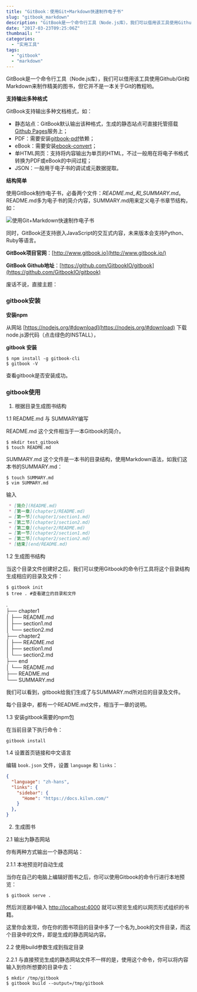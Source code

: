```yaml
---
title: "GitBook：使用Git+Markdown快速制作电子书"
slug: "gitbook_markdown"
description: "GitBook是一个命令行工具（Node.js库），我们可以借用该工具使用Github/Git和Markdown来制作精美的图书，但它并不是一本关于Git的教程哟。"
date: "2017-03-23T09:25:06Z"
thumbnail: ""
categories:
  - "实用工具"
tags:
  - "gitbook"
  - "markdown"
---
```


GitBook是一个命令行工具（Node.js库），我们可以借用该工具使用Github/Git和Markdown来制作精美的图书，但它并不是一本关于Git的教程哟。

**支持输出多种格式**

GitBook支持输出多种文档格式，如：

*   静态站点：GitBook默认输出该种格式，生成的静态站点可直接托管搭载[Github Pages](https://pages.github.com/)服务上；
*   PDF：需要安装[gitbook-pdf](https://github.com/GitbookIO/gitbook-pdf)依赖；
*   eBook：需要安装[ebook-convert](http://manual.calibre-ebook.com/cli/ebook-convert.html)；
*   单HTML网页：支持将内容输出为单页的HTML，不过一般用在将电子书格式转换为PDF或eBook的中间过程；
*   JSON：一般用于电子书的调试或元数据提取。

**结构简单**

使用GitBook制作电子书，必备两个文件：_README.md_和_SUMMARY.md_。README.md多为电子书的简介内容，SUMMARY.md用来定义电子书章节结构，如：

![使用Git+Markdown快速制作电子书](/uploads/SUMMARY_1.png)

同时，GitBook还支持嵌入JavaScript的交互式内容，未来版本会支持Python、Ruby等语言。

**GitBook项目官网**：[http://www.gitbook.io](http://www.gitbook.io/)

**GitBook Github地址**：[https://github.com/GitbookIO/gitbook](https://github.com/GitbookIO/gitbook)

废话不说，直接主题：

### gitbook安装

**安装npm**

从网站 [https://nodejs.org/#download](https://nodejs.org/#download) 下载node.js源代码（点击绿色的INSTALL），

**gitbook 安装**

```
$ npm install -g gitbook-cli
$ gitbook -V
```

查看gitbook是否安装成功。

### gitbook使用

1. 根据目录生成图书结构

1.1 README.md 与 SUMMARY编写

README.md 这个文件相当于一本Gitbook的简介。

```
$ mkdir test_gitbook
$ touch README.md
```

SUMMARY.md 这个文件是一本书的目录结构，使用Markdown语法，如我们这本书的SUMMARY.md：

```
$ touch SUMMARY.md
$ vim SUMMARY.md
```

输入

```md
 * [简介](README.md)
 * [第一章](chapter1/README.md)
 – [第一节](chapter1/section1.md)
 – [第二节](chapter1/section2.md)
 * [第二章](chapter2/README.md)
 – [第一节](chapter2/section1.md)
 – [第二节](chapter2/section2.md)
 * [结束](end/README.md)
```

1.2 生成图书结构

当这个目录文件创建好之后，我们可以使用Gitbook的命令行工具将这个目录结构生成相应的目录及文件：

```
$ gitbook init
$ tree . #查看建立的目录和文件
```

.  
├── chapter1  
│ ├── README.md  
│ ├── section1.md  
│ └── section2.md  
├── chapter2  
│ ├── README.md  
│ ├── section1.md  
│ └── section2.md  
├── end  
│ └── README.md  
├── README.md  
└── SUMMARY.md

我们可以看到，gitbook给我们生成了与SUMMARY.md所对应的目录及文件。

每个目录中，都有一个README.md文件，相当于一章的说明。

1.3 安装gitbook需要的npm包

在当前目录下执行命令：

```shell
gitbook install
```

1.4 设置首页链接和中文语言

编辑 `book.json` 文件，设置 `language` 和 `links`：

```json
{
  "language": "zh-hans",
  "links": {
    "sidebar": {
      "Home": "https://docs.kilvn.com/"
    }
  },
}
```

2. 生成图书

2.1 输出为静态网站

你有两种方式输出一个静态网站：

2.1.1 本地预览时自动生成

当你在自己的电脑上编辑好图书之后，你可以使用Gitbook的命令行进行本地预览：

```
$ gitbook serve .
```

然后浏览器中输入 <http://localhost:4000> 就可以预览生成的以网页形式组织的书籍。

这里你会发现，你在你的图书项目的目录中多了一个名为_book的文件目录，而这个目录中的文件，即是生成的静态网站内容。

2.2 使用build参数生成到指定目录

2.2.1 与直接预览生成的静态网站文件不一样的是，使用这个命令，你可以将内容输入到你所想要的目录中去：

```
$ mkdir /tmp/gitbook
$ gitbook build --output=/tmp/gitbook
```

